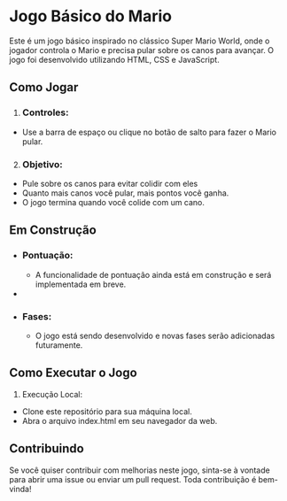 # Jogo Básico do Mario 

Este é um jogo básico inspirado no clássico Super Mario World, onde o jogador controla o Mario e precisa
pular sobre os canos para avançar. O jogo foi desenvolvido utilizando HTML, CSS e JavaScript.

## Como Jogar

1. ### Controles:
   
- Use a barra de espaço ou clique no botão de salto para fazer o Mario pular.

2. ### Objetivo:
   
- Pule sobre os canos para evitar colidir com eles
- Quanto mais canos você pular, mais pontos você ganha.
- O jogo termina quando você colide com um cano.

## Em Construção
- ### Pontuação:
   - A funcionalidade de pontuação ainda está em construção e será implementada em breve.
 - 
- ### Fases:

  -  O jogo está sendo desenvolvido e novas fases serão adicionadas futuramente.


## Como Executar o Jogo 

1. Execução Local:

- Clone este repositório para sua máquina local.
- Abra o arquivo index.html em seu navegador da web.

## Contribuindo
Se você quiser contribuir com melhorias neste jogo, 
sinta-se à vontade para abrir uma issue ou enviar um pull request. Toda contribuição é bem-vinda!
